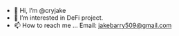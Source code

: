 - 👋 Hi, I’m @cryjake
- 👀 I’m interested in DeFi project.
- 📫 How to reach me ...
Email: jakebarry509@gmail.com

<!---
cryjake/cryjake is a ✨ special ✨ repository because its `README.md` (this file) appears on your GitHub profile.
You can click the Preview link to take a look at your changes.
--->
